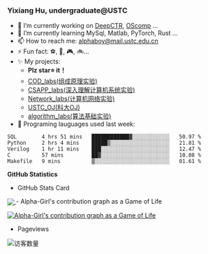 ### Yixiang Hu, undergraduate@USTC
<!--
**Alpha-Girl/Alpha-Girl** is a ✨ _special_ ✨ repository because its `README.md` (this file) appears on your GitHub profile.-->
- 🔭 I’m currently working on [DeepCTR](https://github.com/Alpha-Girl/DeepCTR-Torch), [OScomp](https://github.com/Alpha-Girl/TisuOS) ...
- 🌱 I’m currently learning MySql, Matlab, PyTorch, Rust ...
- 📫 How to reach me: [alphaboy@mail.ustc.edu.cn](mailto:alphaboy@mail.ustc.edu.cn)
- ⚡ Fun fact: ⚽, 🎱, 🎮, 🚲...
- ✨ My projects:
  * **Plz star⭐ it！**
  * [COD_labs(组成原理实验)](https://github.com/Alpha-Girl/COD_labs)
  * [CSAPP_labs(深入理解计算机系统实验)](https://github.com/Alpha-Girl/SCAPP_labs)
  * [Network_labs(计算机网络实验)](https://github.com/Alpha-Girl/Network_2020)
  * [USTC_OJ(科大OJ)](https://github.com/Alpha-Girl/USTC.OJ)
  * [algorithm_labs(算法基础实验)](https://github.com/Alpha-Girl/algorithm2020_labs)
- 💬 Programing lauguages used last week: 
<!--START_SECTION:waka-->
```text
SQL        4 hrs 51 mins   ████████████▓░░░░░░░░░░░░   50.97 % 
Python     2 hrs 4 mins    █████▒░░░░░░░░░░░░░░░░░░░   21.81 % 
Verilog    1 hr 11 mins    ███░░░░░░░░░░░░░░░░░░░░░░   12.47 % 
C          57 mins         ██▓░░░░░░░░░░░░░░░░░░░░░░   10.08 % 
Makefile   9 mins          ▒░░░░░░░░░░░░░░░░░░░░░░░░   01.61 % 
```
<!--END_SECTION:waka-->
**GitHub Statistics**
  - GitHub Stats Card
  <a href="https://github.com/Alpha-Girl/Alpha-Girl">
  <img align="center" src="https://github-readme-stats.anuraghazra1.vercel.app/api?username=Alpha-Girl&show_icons=true"/>
  </a>
  - Alpha-Girl's contribution graph as a Game of Life
  
  [![Alpha-Girl's contribution graph as a Game of Life](https://github4life.herokuapp.com/Alpha-Girl.gif)](https://github4life.herokuapp.com/Alpha-Girl) 
  
  - Pageviews
  
  <img align='center' src="https://profile-counter.glitch.me/Alpha-Girl/count.svg" alt="访客数量"/>

